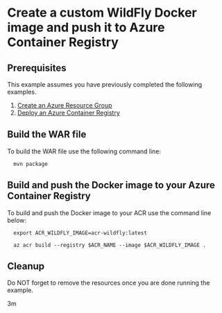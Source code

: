 
# Create a custom WildFly Docker image and push it to Azure Container Registry

## Prerequisites

This example assumes you have previously completed the following examples.

1. [Create an Azure Resource Group](../../group/create/)
1. [Deploy an Azure Container Registry](../create/)

## Build the WAR file

To build the WAR file use the following command line:

```shell
  mvn package
```

## Build and push the Docker image to your Azure Container Registry

To build and push the Docker image to your ACR use the command line below:

```shell
  export ACR_WILDFLY_IMAGE=acr-wildfly:latest

  az acr build --registry $ACR_NAME --image $ACR_WILDFLY_IMAGE .
```

## Cleanup

Do NOT forget to remove the resources once you are done running the example.

3m
